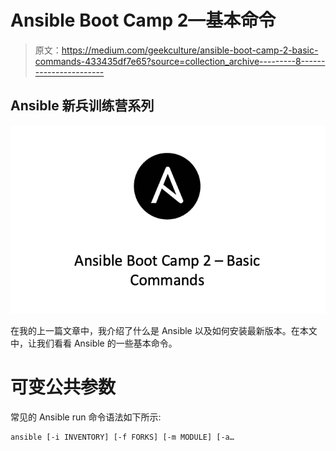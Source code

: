 # Ansible Boot Camp 2—基本命令

> 原文：<https://medium.com/geekculture/ansible-boot-camp-2-basic-commands-433435df7e65?source=collection_archive---------8----------------------->

## Ansible 新兵训练营系列

![](img/bf20638850a16a66823fd02fc12b38de.png)

在我的上一篇文章中，我介绍了什么是 Ansible 以及如何安装最新版本。在本文中，让我们看看 Ansible 的一些基本命令。

# 可变公共参数

常见的 Ansible run 命令语法如下所示:

```
ansible [-i INVENTORY] [-f FORKS] [-m MODULE] [-a…
```